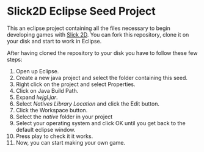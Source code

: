 # Slick2D Eclipse Seed Project
This an eclipse project containing all the files necessary to begin developing games with [Slick 2D](http://slick.ninjacave.com/). You can fork this repository, clone it on your disk and start to work in Eclipse.

After having cloned the repository to your disk you have to follow these few steps:

1. Open up Eclipse.
2. Create a new java project and select the folder containing this seed.
2. Right click on the project and select Properties.
3. Click on Java Build Path.
4. Expand *lwjgl.jar*.
5. Select *Natives Library Location* and click the Edit button.
6. Click the Workspace button.
7. Select the *native* folder in your project
8. Select your operating system and click OK until you get back to the default eclipse window.
9. Press play to check it it works.
10. Now, you can start making your own game.
